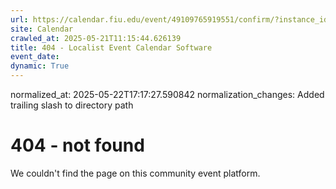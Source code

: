 ```yaml
---
url: https://calendar.fiu.edu/event/49109765919551/confirm/?instance_id=49109765955414&return=https%3A%2F%2Fcalendar.fiu.edu%2Fcalendar%3Fevent_types%255B%255D%3D121720
site: Calendar
crawled_at: 2025-05-21T11:15:44.626139
title: 404 - Localist Event Calendar Software
event_date: 
dynamic: True
---
```

normalized_at: 2025-05-22T17:17:27.590842
normalization_changes: Added trailing slash to directory path

# 404 - not found
We couldn't find the page on this community event platform.
